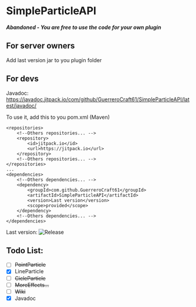 # SimpleParticleAPI
***Abandoned - You are free to use the code for your own plugin***
## For server owners
Add last version jar to you plugin folder
## For devs
Javadoc: https://javadoc.jitpack.io/com/github/GuerreroCraft61/SimpleParticleAPI/latest/javadoc/

To use it, add this to you pom.xml (Maven)
>
    <repositories>
        <!--Others repositories... -->
        <repository>
            <id>jitpack.io</id>
            <url>https://jitpack.io</url>
        </repository>
        <!--Others repositories... -->
    </repositories>
    ...
    <dependencies>
        <!--Others dependencies... -->
        <dependency>
            <groupId>com.github.GuerreroCraft61</groupId>
            <artifactId>SimpleParticleAPI</artifactId>
            <version>Last version</version>
            <scope>provided</scope>
        </dependency>
        <!--Others dependencies... -->
    </dependencies>
Last version: ![Release](https://jitpack.io/v/GuerreroCraft61/SimpleParticleAPI.svg)

## Todo List:
- [ ] ~~PointParticle~~
- [x] LineParticle
- [ ] ~~CicleParticle~~
- [ ] ~~MoreEffects...~~
- [ ] ~~Wiki~~
- [x] Javadoc
